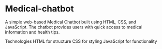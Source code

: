 # Medical-chatbot
A simple web-based Medical Chatbot built using HTML, CSS, and JavaScript. The chatbot provides users with quick access to medical information and health tips.

Technologies
HTML for structure
CSS for styling
JavaScript for functionality
